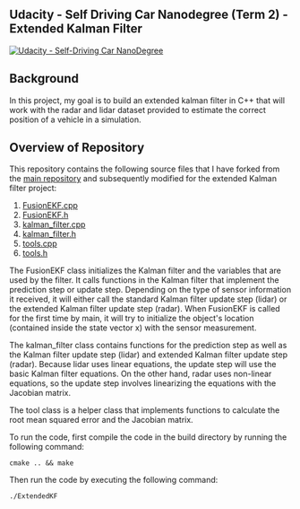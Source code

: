 ## Udacity - Self Driving Car Nanodegree (Term 2) - Extended Kalman Filter
[![Udacity - Self-Driving Car NanoDegree](https://s3.amazonaws.com/udacity-sdc/github/shield-carnd.svg)](http://www.udacity.com/drive)

Background
---
In this project, my goal is to build an extended kalman filter in C++ that will work with the radar and lidar dataset provided to estimate the correct position of a vehicle in a simulation.

Overview of Repository
---
This repository contains the following source files that I have forked from the [main repository](https://github.com/udacity/CarND-Extended-Kalman-Filter-Project) and subsequently modified for the extended Kalman filter project:

1.  [FusionEKF.cpp](https://github.com/MartinKan/CarND-Extended-KF/blob/master/src/FusionEKF.cpp)
2.  [FusionEKF.h](https://github.com/MartinKan/CarND-Extended-KF/blob/master/src/FusionEKF.h)
3.  [kalman_filter.cpp](https://github.com/MartinKan/CarND-Extended-KF/blob/master/src/kalman_filter.cpp)
4.  [kalman_filter.h](https://github.com/MartinKan/CarND-Extended-KF/blob/master/src/kalman_filter.h)
5.  [tools.cpp](https://github.com/MartinKan/CarND-Extended-KF/blob/master/src/tools.cpp)
6.  [tools.h](https://github.com/MartinKan/CarND-Extended-KF/blob/master/src/tools.h)

The FusionEKF class initializes the Kalman filter and the variables that are used by the filter.  It calls functions in the Kalman filter that implement the prediction step or update step.  Depending on the type of sensor information it received, it will either call the standard Kalman filter update step (lidar) or the extended Kalman filter update step (radar).  When FusionEKF is called for the first time by main, it will try to initialize the object's location (contained inside the state vector x) with the sensor measurement.

The kalman_filter class contains functions for the prediction step as well as the Kalman filter update step (lidar) and extended Kalman filter update step (radar). Because lidar uses linear equations, the update step will use the basic Kalman filter equations. On the other hand, radar uses non-linear equations, so the update step involves linearizing the equations with the Jacobian matrix. 

The tool class is a helper class that implements functions to calculate the root mean squared error and the Jacobian matrix.

To run the code, first compile the code in the build directory by running the following command:

	cmake .. && make

Then run the code by executing the following command:

	./ExtendedKF
